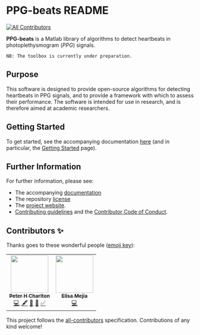 # PPG-beats README
<!-- ALL-CONTRIBUTORS-BADGE:START - Do not remove or modify this section -->
[![All Contributors](https://img.shields.io/badge/all_contributors-2-orange.svg?style=flat-square)](#contributors-)
<!-- ALL-CONTRIBUTORS-BADGE:END -->

**PPG-beats** is a Matlab library of algorithms to detect heartbeats in photoplethysmogram (*PPG*) signals.

```NB: The toolbox is currently under preparation.```

## Purpose
This software is designed to provide open-source algorithms for detecting heartbeats in PPG signals, and to provide a framework with which to assess their performance. The software is intended for use in research, and is therefore aimed at academic researchers.

## Getting Started
To get started, see the accompanying documentation [here](https://ppg-beats.readthedocs.io/en/latest/) (and in particular, the [Getting Started](https://ppg-beats.readthedocs.io/en/latest/toolbox/getting_started/) page).

## Further Information
For further information, please see:
- The accompanying [documentation](https://ppg-beats.readthedocs.io/en/latest/)
- The repository [license](LICENSE.txt)
- The [project website](https://peterhcharlton.github.io/project/ppg-beats/).
- [Contributing guidelines](CONTRIBUTING.md) and the [Contributor Code of Conduct](CODE_OF_CONDUCT.md).

## Contributors ✨

Thanks goes to these wonderful people ([emoji key](https://allcontributors.org/docs/en/emoji-key)):

<!-- ALL-CONTRIBUTORS-LIST:START - Do not remove or modify this section -->
<!-- prettier-ignore-start -->
<!-- markdownlint-disable -->
<table>
  <tr>
    <td align="center"><a href="https://peterhcharlton.github.io/"><img src="https://avatars.githubusercontent.com/u/9865941?v=4?s=100" width="100px;" alt=""/><br /><sub><b>Peter H Charlton</b></sub></a><br /><a href="https://github.com/peterhcharlton/ppg-beats/commits?author=peterhcharlton" title="Code">💻</a> <a href="#content-peterhcharlton" title="Content">🖋</a> <a href="#data-peterhcharlton" title="Data">🔣</a> <a href="https://github.com/peterhcharlton/ppg-beats/commits?author=peterhcharlton" title="Documentation">📖</a> <a href="#tutorial-peterhcharlton" title="Tutorials">✅</a></td>
    <td align="center"><a href="https://github.com/elisamejia"><img src="https://avatars.githubusercontent.com/u/10887584?v=4?s=100" width="100px;" alt=""/><br /><sub><b>Elisa Mejía</b></sub></a><br /><a href="https://github.com/peterhcharlton/ppg-beats/commits?author=elisamejia" title="Code">💻</a></td>
  </tr>
</table>

<!-- markdownlint-restore -->
<!-- prettier-ignore-end -->

<!-- ALL-CONTRIBUTORS-LIST:END -->

This project follows the [all-contributors](https://github.com/all-contributors/all-contributors) specification. Contributions of any kind welcome!